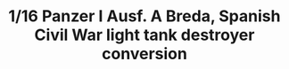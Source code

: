 ---
layout: product
title: "1/16 Panzer I Ausf. A Breda, Spanish Civil War light tank destroyer conversion"
price: "7500" 
desc: "Maketa"
img_path: "/assets/img/AMIG8503.webp"
brand: "N/A"
available: true
special_offer: false
new: false
soon: false
cat: "010000"
subcat: "011400"
subsubcat: "0N/A"
sifra: "AMIG8503"
popular: false
spec: false
---